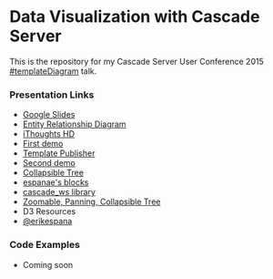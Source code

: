 # Data Visualization with Cascade Server

This is the repository for my Cascade Server User Conference 2015 [#templateDiagram](https://twitter.com/search?q=%23templatediagram) talk.

### Presentation Links

 - [Google Slides](https://goo.gl/Juliie)
 - [Entity Relationship Diagram](http://www.hannonhill.com/news/blog/2011/cascade-server-entity-relationship-diagram.pdf)
 - [iThoughts HD](http://toketaware.com/ithoughts-ios/)
 - [First demo](https://youtu.be/JdtYZhzgVq0)
 - [Template Publisher](http://help.hannonhill.com/discussions/how-do-i/14302-publish-all-template-relationships)
 - [Second demo](https://youtu.be/OEPjWZKC048)
 - [Collapsible Tree](http://bl.ocks.org/mbostock/4339083)
 - [espanae's blocks](http://bl.ocks.org/espanae)
 - [cascade_ws library](http://www.upstate.edu/cascade-admin/projects/web-services/oop/classes/index.php)
 - [Zoomable, Panning, Collapsible Tree](http://bl.ocks.org/robschmuecker/7880033)
 - D3 Resources
 - [@erikespana](http://twitter.com/erikespana)

### Code Examples

 - Coming soon